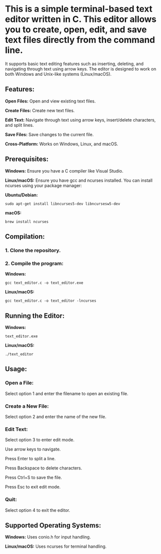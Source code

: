 # This is a  simple terminal-based text editor written in C. This editor allows you to create, open, edit, and save text files directly from the command line.
It supports basic text editing features such as inserting, deleting, and navigating through text using arrow keys. 
The editor is designed to work on both Windows and Unix-like systems (Linux/macOS).

## Features:

  **Open Files:** Open and view existing text files.
  
  **Create Files:** Create new text files.
  
  **Edit Text:** Navigate through text using arrow keys, insert/delete characters, and split lines. 
  
  **Save Files:** Save changes to the current file.
  
  **Cross-Platform:** Works on Windows, Linux, and macOS.

## Prerequisites:
  
  **Windows:** Ensure you have a C compiler like Visual Studio.
    
  **Linux/macOS:** Ensure you have gcc and ncurses installed. You can install ncurses using your package manager:
    
  **Ubuntu/Debian:** 
  
    sudo apt-get install libncurses5-dev libncursesw5-dev
    
  **macOS:** 
  
    brew install ncurses

## Compilation:

  ### 1. Clone the repository.

  ### 2. Compile the program:

   **Windows:**

    gcc text_editor.c -o text_editor.exe

   **Linux/macOS:**

	gcc text_editor.c -o text_editor -lncurses

## Running the Editor:

  **Windows:**

	text_editor.exe

 **Linux/macOS:**

	./text_editor

## Usage:

  ### Open a File:

  Select option 1 and enter the filename to open an existing file.

  ### Create a New File:
    
  Select option 2 and enter the name of the new file.

  ### Edit Text: 

  Select option 3 to enter edit mode.
  
  Use arrow keys to navigate.
  
  Press Enter to split a line.
  
  Press Backspace to delete characters.
  
  Press Ctrl+S to save the file.
  
  Press Esc to exit edit mode.

  ### Quit:

  Select option 4 to exit the editor.

## Supported Operating Systems:

  **Windows:** Uses conio.h for input handling.

  **Linux/macOS:** Uses ncurses for terminal handling.
